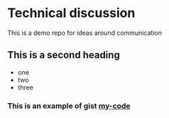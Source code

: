 # Technical discussion
This is a demo repo for ideas around communication
## This is a second heading
* one
* two
* three
### This is an example of gist [my-code](https://gist.github.com/joty005/66ad2adedfcfd23ed03e2d6ca5ddfdde)
